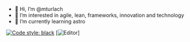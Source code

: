 - 👋 Hi, I’m @mturlach
- 👀 I’m interested in agile, lean, frameworks, innovation and technology
- 🌱 I’m currently learning astro

[![Code style: black](https://img.shields.io/badge/code%20style-black-000000.svg)](https://github.com/psf/black)
[![Editor](https://img.shields.io/badge/editor-vim-green)]

<!---
mturlach/mturlach is a ✨ special ✨ repository because its `README.md` (this file) appears on your GitHub profile.
You can click the Preview link to take a look at your changes.
--->
